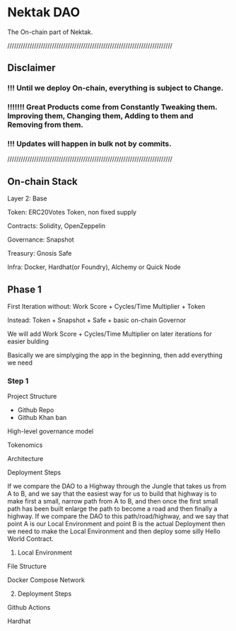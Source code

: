 # Nektak DAO
The On-chain part of Nektak.


//////////////////////////////////////////////////////////////////////////

## Disclaimer 

### !!! Until we deploy On-chain, everything is subject to Change.
### !!!!!!! Great Products come from Constantly Tweaking them. Improving them, Changing them, Adding to them and Removing from them.

### !!! Updates will happen in bulk not by commits.

//////////////////////////////////////////////////////////////////////////



## On-chain Stack

Layer 2: Base

Token: ERC20Votes Token, non fixed supply

Contracts: Solidity, OpenZeppelin

Governance: Snapshot

Treasury: Gnosis Safe

Infra: Docker, Hardhat(or Foundry), Alchemy or Quick Node





## Phase 1
First Iteration without: Work Score + Cycles/Time Multiplier + Token 

Instead: Token + Snapshot + Safe + basic on-chain Governor

We will add Work Score + Cycles/Time Multiplier on later iterations for easier bulding

Basically we are simplyging the app in the beginning, then add everything we need


### Step 1

Project Structure
- Github Repo
- Github Khan ban

High-level governance model

Tokenomics

Architecture

Deployment Steps





If we compare the DAO to a Highway through the Jungle that takes us from A to B, and we say that the easiest way for us to build that highway is to make first a small, narrow path from A to B, and then once the first small path has been built enlarge the path to become a road and then finally a highway.
If we compare the DAO to this path/road/highway, and we say that point A is our Local Environment and point B is the actual Deployment then we need to make the Local Environment and then deploy some silly Hello World Contract.







1. Local Environment

File Structure

Docker Compose Network





2. Deployment Steps

Github Actions

Hardhat 



